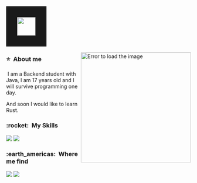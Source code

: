 <!--The gif of cat and link github-->
### <img src="https://cdn.discordapp.com/attachments/1212890302923284538/1228072492086595674/c0d1b2c79c46ba49.jpg?ex=662ab6a2&is=661841a2&hm=0112253bf2f5cca85e2e6316262fe06660e2101f4f0cb9c14ca549d00a2d9878&" width="50" border="30px">

<!--There is the image than is in side right-->

<img src="https://media1.tenor.com/m/RqN9FleEyaEAAAAd/shinoa.gif" min-width="400px" max-width="400px" width="300px" height="300px" align="right" alt="Error to load the image">

<!--About me-->
<div align="left">
  <h3> ⭐ &nbsp;About me </h3>
  <p>&nbsp;I am a Backend student with Java, I am 17 years old and I will survive programming one day.</p>
  <p>And soon I would like to learn Rust.</p>
</div>

<!--The skills-->
<div align="left">
  <h3> :rocket: &nbsp;My Skills </h3>
  <img src="https://img.shields.io/badge/Java-ED8B00?style=for-the-badge&logo=openjdk&logoColor=white" />
  <img src="https://img.shields.io/badge/Spring-6DB33F?style=for-the-badge&logo=spring&logoColor=white" />
</div>

<!--Where me find-->
<div align="leftt"> 
  <h3> :earth_americas: &nbsp;Where me find </h3> 
  
  <a href="https://www.instagram.com/hansss.05" target="_blank"><img src="https://img.shields.io/badge/Instagram-E4405F?style=for-the-badge&logo=instagram&logoColor=white" target="_blank"></a>
  <a href="mailto:hanss.md@outlook.com" target="_blank"><img src="https://img.shields.io/badge/Gmail-D14836?style=for-the-badge&logo=gmail&logoColor=white" target="_blank"></a>
  
</div>
<br>
